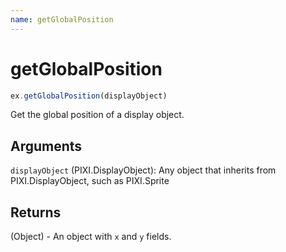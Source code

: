 ```yaml
---
name: getGlobalPosition
---
```


# getGlobalPosition

```js
ex.getGlobalPosition(displayObject)
```

Get the global position of a display object.

## Arguments

`displayObject` (PIXI.DisplayObject): Any object that inherits from PIXI.DisplayObject, such as PIXI.Sprite

## Returns

(Object) - An object with `x` and `y` fields.
